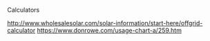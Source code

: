 Calculators

http://www.wholesalesolar.com/solar-information/start-here/offgrid-calculator
https://www.donrowe.com/usage-chart-a/259.htm
